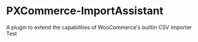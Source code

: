 # PXCommerce-ImportAssistant
A plugin to extend the capabilities of WooCommerce's builtin CSV Importer
Test